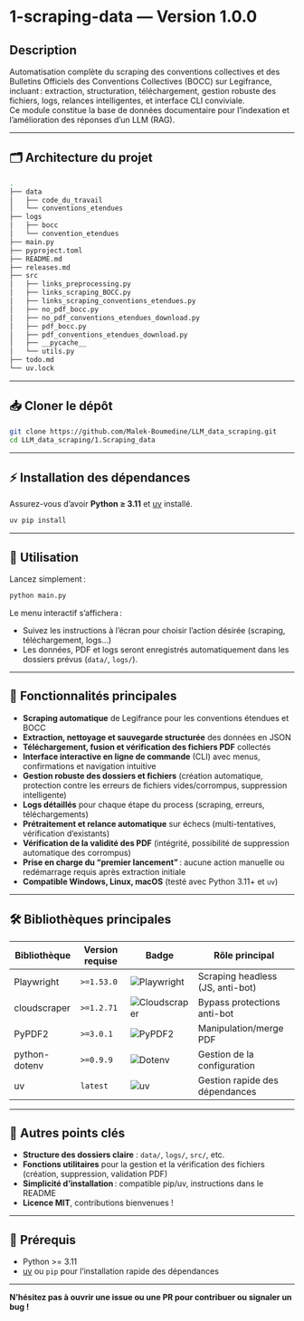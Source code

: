 # 1-scraping-data — Version 1.0.0

## Description

Automatisation complète du scraping des conventions collectives et des Bulletins Officiels des Conventions Collectives (BOCC) sur Legifrance, incluant : extraction, structuration, téléchargement, gestion robuste des fichiers, logs, relances intelligentes, et interface CLI conviviale.  
Ce module constitue la base de données documentaire pour l’indexation et l’amélioration des réponses d’un LLM (RAG).

---

## 🗂️ Architecture du projet

```bash
.
├── data
│   ├── code_du_travail
│   └── conventions_etendues
├── logs
│   ├── bocc
│   └── convention_etendues
├── main.py
├── pyproject.toml
├── README.md
├── releases.md
├── src
│   ├── links_preprocessing.py
│   ├── links_scraping_BOCC.py
│   ├── links_scraping_conventions_etendues.py
│   ├── no_pdf_bocc.py
│   ├── no_pdf_conventions_etendues_download.py
│   ├── pdf_bocc.py
│   ├── pdf_conventions_etendues_download.py
│   ├── __pycache__
│   └── utils.py
├── todo.md
└── uv.lock
```

---

## 📥 Cloner le dépôt

```bash
git clone https://github.com/Malek-Boumedine/LLM_data_scraping.git
cd LLM_data_scraping/1.Scraping_data
```

---

## ⚡ Installation des dépendances

Assurez-vous d’avoir **Python ≥ 3.11** et [uv](https://github.com/astral-sh/uv) installé.

```bash
uv pip install
```

---

## 🚀 Utilisation

Lancez simplement :

```bash
python main.py
```

Le menu interactif s’affichera :  
- Suivez les instructions à l’écran pour choisir l’action désirée (scraping, téléchargement, logs…)
- Les données, PDF et logs seront enregistrés automatiquement dans les dossiers prévus (`data/`, `logs/`).

---

## 🚀 Fonctionnalités principales

- **Scraping automatique** de Legifrance pour les conventions étendues et BOCC
- **Extraction, nettoyage et sauvegarde structurée** des données en JSON
- **Téléchargement, fusion et vérification des fichiers PDF** collectés
- **Interface interactive en ligne de commande** (CLI) avec menus, confirmations et navigation intuitive
- **Gestion robuste des dossiers et fichiers** (création automatique, protection contre les erreurs de fichiers vides/corrompus, suppression intelligente)
- **Logs détaillés** pour chaque étape du process (scraping, erreurs, téléchargements)
- **Prétraitement et relance automatique** sur échecs (multi-tentatives, vérification d’existants)
- **Vérification de la validité des PDF** (intégrité, possibilité de suppression automatique des corrompus)
- **Prise en charge du “premier lancement”** : aucune action manuelle ou redémarrage requis après extraction initiale
- **Compatible Windows, Linux, macOS** (testé avec Python 3.11+ et `uv`)

---

## 🛠️ Bibliothèques principales

| Bibliothèque         | Version requise    | Badge                                                                                  | Rôle principal                      |
|--------------------- |-------------------|----------------------------------------------------------------------------------------|-------------------------------------|
| Playwright           | `>=1.53.0`        | ![Playwright](https://img.shields.io/badge/Playwright-2D2D2D?style=flat-square&logo=microsoft&logoColor=white) | Scraping headless (JS, anti-bot)    |
| cloudscraper         | `>=1.2.71`        | ![Cloudscraper](https://img.shields.io/badge/cloudscraper-20232A?style=flat-square&logo=cloudflare&logoColor=orange) | Bypass protections anti-bot         |
| PyPDF2               | `>=3.0.1`         | ![PyPDF2](https://img.shields.io/badge/PyPDF2-3776AB?style=flat-square&logo=python&logoColor=white) | Manipulation/merge PDF              |
| python-dotenv        | `>=0.9.9`         | ![Dotenv](https://img.shields.io/badge/dotenv-55A8FD?style=flat-square&logo=python&logoColor=white) | Gestion de la configuration         |
| uv                   | `latest`          | ![uv](https://img.shields.io/badge/uv-3C5CBC?style=flat-square&logo=python&logoColor=white) | Gestion rapide des dépendances      |

---

## 🔑 Autres points clés

- **Structure des dossiers claire** : `data/`, `logs/`, `src/`, etc.
- **Fonctions utilitaires** pour la gestion et la vérification des fichiers (création, suppression, validation PDF)
- **Simplicité d’installation** : compatible pip/uv, instructions dans le README
- **Licence MIT**, contributions bienvenues !

---

## 🚩 Prérequis

- Python >= 3.11
- [uv](https://github.com/astral-sh/uv) ou `pip` pour l’installation rapide des dépendances

---

**N’hésitez pas à ouvrir une issue ou une PR pour contribuer ou signaler un bug !**
